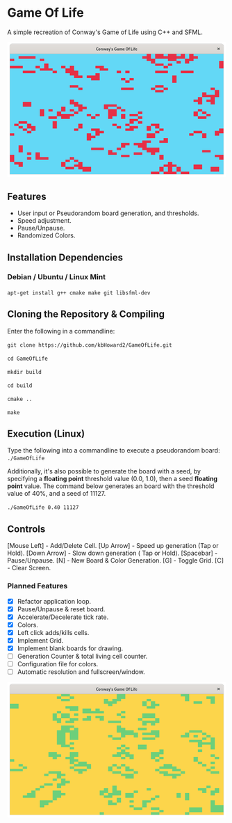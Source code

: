 # Game Of Life 
A simple recreation of Conway's Game of Life using C++ and SFML.

![Alt text](blue-red.png?raw=true "Randomized colors")

## Features
- User input or Pseudorandom board generation, and thresholds.
- Speed adjustment. 
- Pause/Unpause.
- Randomized Colors. 

## Installation Dependencies
### Debian / Ubuntu /  Linux Mint
`apt-get install g++ cmake make git libsfml-dev`

## Cloning the Repository & Compiling
Enter the following in a commandline:

`git clone https://github.com/kbHoward2/GameOfLife.git`

`cd GameOfLife`

`mkdir build`

`cd build`

`cmake ..`

`make`


## Execution (Linux)
Type the following into a commandline to execute a pseudorandom board:
`./GameOfLife`

Additionally, it's also possible to generate the board with a seed, by specifying a __floating point__ threshold value (0.0, 1.0), then a seed __floating point__ value. The command below generates an board with the threshold value of 40%, and a seed of 11127. 

`./GameOfLife 0.40 11127`

## Controls
[Mouse Left] - Add/Delete Cell.
[Up Arrow] - Speed up generation (Tap or Hold).
[Down Arrow] - Slow down generation ( Tap or Hold). 
[Spacebar] - Pause/Unpause.
[N] - New Board & Color Generation.
[G] - Toggle Grid.
[C] - Clear Screen.

### Planned Features
- [x] Refactor application loop.
- [x] Pause/Unpause & reset board.
- [x] Accelerate/Decelerate tick rate.
- [x] Colors.
- [x] Left click adds/kills cells.
- [x] Implement Grid.
- [x] Implement blank boards for drawing.
- [ ] Generation Counter & total living cell counter.
- [ ] Configuration file for colors.
- [ ] Automatic resolution and fullscreen/window.

![Alt text](yellow-green.png?raw=true)
